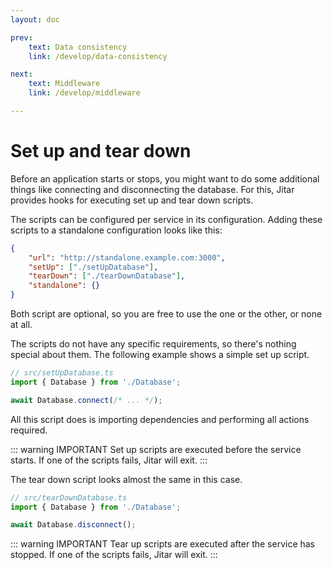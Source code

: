 ```yaml
---
layout: doc

prev:
    text: Data consistency
    link: /develop/data-consistency

next:
    text: Middleware
    link: /develop/middleware

---
```


# Set up and tear down

Before an application starts or stops, you might want to do some additional things like connecting and disconnecting the database. For this, Jitar provides hooks for executing set up and tear down scripts.

The scripts can be configured per service in its configuration. Adding these scripts to a standalone configuration looks like this:

```json
{
    "url": "http://standalone.example.com:3000",
    "setUp": ["./setUpDatabase"],
    "tearDown": ["./tearDownDatabase"],
    "standalone": {}
}
```

Both script are optional, so you are free to use the one or the other, or none at all.

The scripts do not have any specific requirements, so there's nothing special about them. The following example shows a simple set up script.

```ts
// src/setUpDatabase.ts
import { Database } from './Database';

await Database.connect(/* ... */);
```

All this script does is importing dependencies and performing all actions required.

::: warning IMPORTANT
Set up scripts are executed before the service starts. If one of the scripts fails, Jitar will exit.
:::

The tear down script looks almost the same in this case.

```ts
// src/tearDownDatabase.ts
import { Database } from './Database';

await Database.disconnect();
```

::: warning IMPORTANT
Tear up scripts are executed after the service has stopped. If one of the scripts fails, Jitar will exit.
:::
